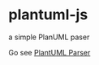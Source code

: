 plantuml-js
===========

a simple PlanUML paser

Go see [PlantUML Parser](https://github.com/Enteee/plantuml-parser)
